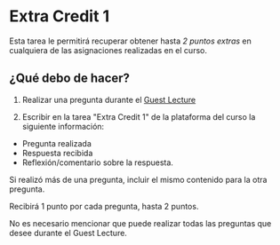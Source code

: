# Extra Credit 1

Esta tarea le permitirá recuperar obtener hasta *2 puntos extras* en cualquiera de las asignaciones realizadas en el curso.

## ¿Qué debo de hacer?

1. Realizar una pregunta durante el [Guest Lecture](../../Lectures/Lecture14/README.md)

2. Escribir en la tarea "Extra Credit 1" de la plataforma del curso la siguiente información:

- Pregunta realizada
- Respuesta recibida
- Reflexión/comentario sobre la respuesta.

Si realizó más de una pregunta, incluir el mismo contenido para la otra pregunta.

Recibirá 1 punto por cada pregunta, hasta 2 puntos.

No es necesario mencionar que puede realizar todas las preguntas que desee durante el Guest Lecture.

